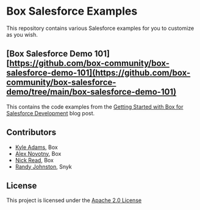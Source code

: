 # Box Salesforce Examples

This repository contains various Salesforce examples for you to customize as you wish. 

## [Box Salesforce Demo 101][https://github.com/box-community/box-salesforce-demo-101](https://github.com/box-community/box-salesforce-demo/tree/main/box-salesforce-demo-101)

This contains the code examples from the [Getting Started with Box for Salesforce Development](https://medium.com/@anovotny_12970/getting-started-with-box-for-salesforce-development-824ab538ea13) blog post. 

## Contributors

* [Kyle Adams](https://github.com/kylefernandadams), Box
* [Alex Novotny](https://github.com/smartoneinok), Box
* [Nick Read](https://github.com), Box
* [Randy Johnston](https://github.com/randyjohnston), Snyk

## License

This project is licensed under the [Apache 2.0 License](LICENSE)
